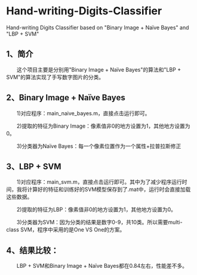 # Hand-writing-Digits-Classifier
Hand-writing Digits Classifier based on "Binary Image + Naïve Bayes" and "LBP + SVM"

## 1、简介

　　这个项目主要是分别用"Binary Image + Naïve Bayes"的算法和"LBP + SVM"的算法实现了手写数字图片的分类。
  
## 2、Binary Image + Naïve Bayes

　　1)对应程序：main_naive_bayes.m，直接点击运行即可。
  
　　2)提取的特征为Binary Image：像素值非0的地方设置为1，其他地方设置为0。
  
　　3)分类器为Naïve Bayes：每一个像素位置作为一个属性+拉普拉斯修正
  
## 3、LBP + SVM

　　1)对应程序：main_svm.m，直接点击运行即可。其中为了减少程序运行时间，我将计算好的特征和训练好的SVM模型保存到了.mat中，运行时会直接加载这些数据。
  
　　2)提取的特征为LBP：像素值非0的地方设置为1，其他地方设置为0。
  
　　3)分类器为SVM：因为分类的结果是数字0-9，共10类。所以需要multi-class SVM，程序中采用的是One VS One的方案。
  
## 4、结果比较：
  
　　LBP + SVM和Binary Image + Naïve Bayes都在0.84左右，性能差不多。
